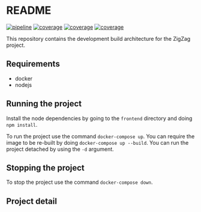 # README

[![pipeline](https://git.doit.wisc.edu/cdis/cs/courses/cs506/fa2023/t_16/zigzag/badges/main/pipeline.svg)](https://git.doit.wisc.edu/cdis/cs/courses/cs506/fa2023/t_16/zigzag/-/pipelines)
[![coverage](https://git.doit.wisc.edu/cdis/cs/courses/cs506/fa2023/t_16/zigzag/badges/main/coverage.svg?job=backend-unit-test&key_text=Backend+Coverage&key_width=120)](https://git.doit.wisc.edu/cdis/cs/courses/cs506/fa2023/t_16/zigzag/-/graphs/main/charts)
[![coverage](https://git.doit.wisc.edu/cdis/cs/courses/cs506/fa2023/t_16/zigzag/badges/main/coverage.svg?job=frontend-unit-test&key_text=Frontend+Coverage&key_width=120)](https://git.doit.wisc.edu/cdis/cs/courses/cs506/fa2023/t_16/zigzag/-/graphs/main/charts)
[![coverage](https://git.doit.wisc.edu/cdis/cs/courses/cs506/fa2023/t_16/zigzag/badges/main/coverage.svg?job=simulator-unit-test&key_text=Simulator+Coverage&key_width=120)](https://git.doit.wisc.edu/cdis/cs/courses/cs506/fa2023/t_16/zigzag/-/graphs/main/charts)

This repository contains the development build architecture for the ZigZag project.

## Requirements
- docker
- nodejs


## Running the project
Install the node dependencies by going to the `frontend` directory and doing `npm install`.

To run the project use the command `docker-compose up`. You can require the image to
be re-built by doing `docker-compose up --build`. You can run the project detached
by using the `-d` argument.


## Stopping the project
To stop the project use the command `docker-compose down`.

## Project detail


